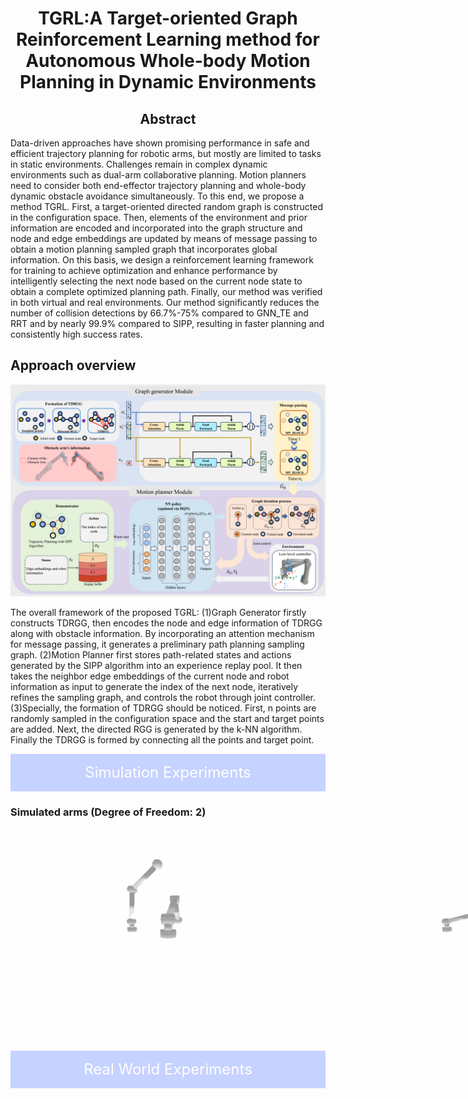 <link rel="stylesheet" href="styles.css">
<h1 align = "center">
TGRL:A Target-oriented Graph Reinforcement Learning method for Autonomous Whole-body Motion Planning in Dynamic Environments 
</h1>

<h2 align = "center">
Abstract
</h2>

Data-driven approaches have shown promising performance in safe and efficient trajectory planning for robotic arms, but mostly are limited to tasks in static environments. Challenges remain in complex dynamic environments such as dual-arm collaborative planning. Motion planners need to consider both end-effector trajectory planning and whole-body dynamic obstacle avoidance simultaneously. To this end, we propose a method TGRL. First, a target-oriented directed random graph is constructed in the configuration space. Then, elements of the environment and prior information are encoded and incorporated into the graph structure and node and edge embeddings are updated by means of message passing to obtain a motion planning sampled graph that incorporates global information. On this basis, we design a reinforcement learning framework for training to achieve optimization and enhance performance by intelligently selecting the next node based on the current node state to obtain a complete optimized planning path. Finally, our method was verified in both virtual and real environments. Our method significantly reduces the number of collision detections by 66.7%-75% compared to GNN\_TE and RRT and by nearly 99.9% compared to SIPP, resulting in  faster planning and consistently high success rates.

<h2 align = "left">
Approach overview
</h2>

![architecture](imgs/architecture.jpg)

The overall framework of the proposed TGRL: (1)Graph Generator firstly constructs TDRGG, then encodes the node and edge information of TDRGG along with obstacle information. By incorporating an attention mechanism for message passing, it generates a preliminary path planning sampling graph. (2)Motion Planner first stores path-related states and actions generated by the SIPP algorithm into an experience replay pool. It then takes the neighbor edge embeddings of the current node and robot information as input to generate the index of the next node, iteratively refines the sampling graph, and controls the robot through joint controller. (3)Specially, the formation of TDRGG should be noticed. First, n points are randomly sampled in the configuration space and the start and target points are added. Next, the directed RGG is generated by the k-NN algorithm. Finally the TDRGG is formed by connecting all the points and target point.

<div style="background-color: #c6d2ff; height: 60px; line-height: 60px; text-align: center; color: white; font-size: 24px;"> Simulation Experiments </div>
<!-- 第一个机械臂 -->
<h3 class="arm-title">Simulated arms (Degree of Freedom: 2)</h3>
<div class="image-row">
  <img src="gifs/simple_arm/test_9.gif" alt="Arm 1 DOF 1 GIF 1">
  <img src="gifs/simple_arm/test_11.gif" alt="Arm 1 DOF 1 GIF 2">
</div>

 





<div style="background-color: #c6d2ff; height: 60px; line-height: 60px; text-align: center; color: white; font-size: 24px;"> Real World Experiments </div>
<style>
/* 定义图片行样式 */
.image-row {
  display: flex;
  justify-content: space-between;
  margin-bottom: 20px;
}

/* 定义并排图片样式 */
.side-by-side-img {
  width: 48%; 
  height: auto;
}

/* 定义实验部分标题样式 */
.experiment-title {
  background-color: #c6d2ff;
  height: 60px;
  line-height: 60px;
  text-align: center;
  color: white;
  font-size: 24px;
  margin-top: 20px;
}

/* 定义机械臂部分标题样式 */
.arm-title {
  font-size: 20px;
  margin-top: 20px;
}
</style>
